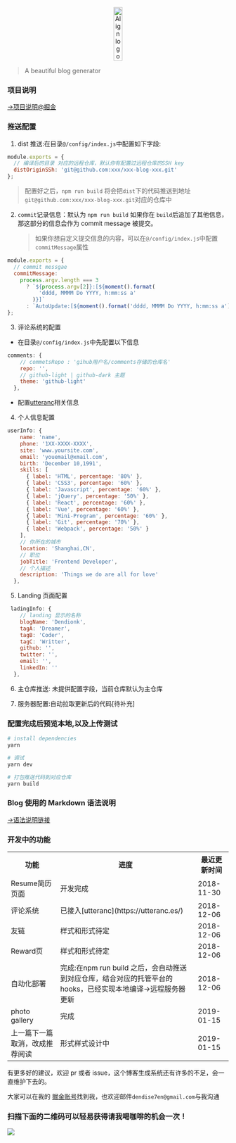 <p align="center"><a href="http://www.dendoink.com" style="display: flex;
    justify-content: center;" target="_blank" rel="noopener noreferrer"><img style="width: 20%;
    height: 100%;border-radius: 3%;" src="http://ww1.sinaimg.cn/large/88b26e1cly1fz2gxpm5c0j215o0dwjrb.jpg" alt="Align logo"></a></p>

> A beautiful blog generator

### 项目说明

[->项目说明@掘金](https://juejin.im/post/5b53f9c4e51d4513ee6dcd3f)<br>

### 推送配置

1. dist 推送:在目录`@/config/index.js`中配置如下字段:

```javascript
module.exports = {
  // 编译后的目录 对应的远程仓库，默认你有配置过远程仓库的SSH key
  distOriginSSh: 'git@github.com:xxx/xxx-blog-xxx.git'
};
```

> 配置好之后，`npm run build` 将会把`dist`下的代码推送到地址`git@github.com:xxx/xxx-blog-xxx.git`对应的仓库中

2. `commit`记录信息：默认为 `npm run build` 如果你在 `build`后追加了其他信息，那这部分的信息会作为 commit message 被提交。
   > 如果你想自定义提交信息的内容，可以在`@/config/index.js`中配置`commitMessage`属性

```javascript
module.exports = {
  // commit messgae
  commitMessage:
    process.argv.length === 3
      ? `${process.argv[2]}:[${moment().format(
          'dddd, MMMM Do YYYY, h:mm:ss a'
        )}]`
      : `AutoUpdate:[${moment().format('dddd, MMMM Do YYYY, h:mm:ss a')}]`
};
```

3. 评论系统的配置

- 在目录`@/config/index.js`中先配置以下信息

```javascript
comments: {
    // commetsRepo : 'gihub用户名/comments存储的仓库名'
    repo: '',
    // github-light | github-dark 主题
    theme: 'github-light'
  },
```

- 配置[utteranc](https://utteranc.es/)相关信息

4. 个人信息配置

```javascript
userInfo: {
    name: 'name',
    phone: '1XX-XXXX-XXXX',
    site: 'www.yoursite.com',
    email: 'youemail@xmail.com',
    birth: 'December 10,1991',
    skills: [
      { label: 'HTML', percentage: '80%' },
      { label: 'CSS3', percentage: '60%' },
      { label: 'Javascript', percentage: '60%' },
      { label: 'jQuery', percentage: '50%' },
      { label: 'React', percentage: '60%' },
      { label: 'Vue', percentage: '60%' },
      { label: 'Mini-Program', percentage: '60%' },
      { label: 'Git', percentage: '70%' },
      { label: 'Webpack', percentage: '50%' }
    ],
    // 你所在的城市
    location: 'Shanghai,CN',
    // 职位
    jobTitle: 'Frontend Developer',
    // 个人描述
    description: 'Things we do are all for love'
  },
```

5. Landing 页面配置

```javascript
 ladingInfo: {
    // landing 显示的名称
    blogName: 'Dendionk',
    tagA: 'Dreamer',
    tagB: 'Coder',
    tagC: 'Writter',
    github: '',
    twitter: '',
    email: '',
    linkedIn: ''
  },
```

6. 主仓库推送: 未提供配置字段，当前仓库默认为主仓库

7. 服务器配置:自动拉取更新后的代码[待补充]

### 配置完成后预览本地,以及上传测试

```bash
# install dependencies
yarn

# 调试
yarn dev

# 打包推送代码到对应仓库
yarn build
```

### Blog 使用的 Markdown 语法说明

[->语法说明链接](https://github.com/DendiSe7enGitHub/vue-blog-generater/blob/master/markdown.md)

### 开发中的功能

<table>
  <tr>
    <th>功能</th>
    <th>进度</th>
    <th>最近更新时间</th>
  </tr>
  <tr>
    <td>Resume简历页面</td>
    <td>开发完成</td>
    <td>2018-11-30</td>
  </tr>
  <tr>
    <td>评论系统</td>
    <td>已接入[utteranc](https://utteranc.es/)</td>
    <td>2018-12-06</td>
  </tr>
  <tr>
    <td>友链</td>
    <td>样式和形式待定</td>
    <td>2018-12-06</td>
  </tr>
  <tr>
    <td>Reward页</td>
    <td>样式和形式待定</td>
    <td>2018-12-06</td>
  </tr>
  <tr>
    <td>自动化部署</td>
    <td>完成:在npm run build 之后，会自动推送到对应仓库，结合对应的托管平台的hooks，已经实现本地编译->远程服务器更新</td>
    <td>2018-12-06</td>
  </tr>
   <tr>
    <td>photo gallery</td>
    <td>完成</td>
    <td>2019-01-15</td>
  </tr>
  <tr>
    <td>上一篇下一篇取消，改成推荐阅读</td>
    <td>形式样式设计中</td>
    <td>2019-01-15</td>
  </tr>
</table>

有更多好的建议，欢迎 pr 或者 issue，这个博客生成系统还有许多的不足，会一直维护下去的。<br>

大家可以在我的 [掘金账号](https://juejin.im/user/585a2f52128fe10069ba1b95)找到我，也欢迎邮件`dendise7en@gmail.com`与我沟通

### 扫描下面的二维码可以轻易获得请我喝咖啡的机会一次！

<img src="https://ws1.sinaimg.cn/large/88b26e1cly1fxx05t3mgcj20bk05kgmp.jpg"/>
